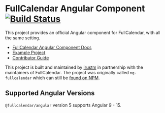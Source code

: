 
# FullCalendar Angular Component [![Build Status](https://travis-ci.com/fullcalendar/fullcalendar-angular.svg?branch=master)](https://travis-ci.com/fullcalendar/fullcalendar-angular)

This project provides an official Angular component for FullCalendar, with all the same setting.

- [FullCalendar Angular Component Docs](https://fullcalendar.io/docs/angular)
- [Example Project](https://github.com/fullcalendar/fullcalendar-example-projects/tree/master/angular)
- [Contributor Guide](CONTRIBUTORS.md)

This project is built and maintained by [irustm](https://github.com/irustm) in partnership with the maintainers of FullCalendar. The project was originally called `ng-fullcalendar` which can still be [found on NPM](https://www.npmjs.com/package/ng-fullcalendar).


## Supported Angular Versions

`@fullcalendar/angular` version 5 supports Angular 9 - 15.
